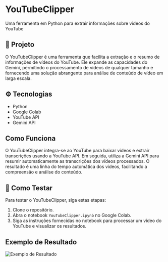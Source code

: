 # YouTubeClipper
Uma ferramenta em Python para extrair informações sobre vídeos do YouTube

## 📱 Projeto
O YouTubeClipper é uma ferramenta que facilita a extração e o resumo de informações de vídeos do YouTube. Ele expande as capacidades do Gemini, permitindo o processamento de vídeos de qualquer tamanho e fornecendo uma solução abrangente para análise de conteúdo de vídeo em larga escala.

## ⚙️ Tecnologias
- Python
- Google Colab
- YouTube API
- Gemini API

## Como Funciona
O YouTubeClipper integra-se ao YouTube para baixar vídeos e extrair transcrições usando a YouTube API. Em seguida, utiliza a Gemini API para resumir automaticamente as transcrições dos vídeos processados. O resultado é uma linha do tempo automática dos vídeos, facilitando a compreensão e análise do conteúdo.

## 🧪 Como Testar
Para testar o YouTubeClipper, siga estas etapas:
1. Clone o repositório.
2. Abra o notebook `YouTubeClipper.ipynb` no Google Colab.
3. Siga as instruções fornecidas no notebook para processar um vídeo do YouTube e visualizar os resultados.

## Exemplo de Resultado
![Exemplo de Resultado](exemplo_resultado.png)

